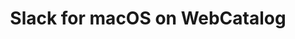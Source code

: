 ---
name: Slack
category: Business
title: Slack for macOS on WebCatalog
key: slack
fullUrl: 'https://slack.com'
hostname: slack.com

---